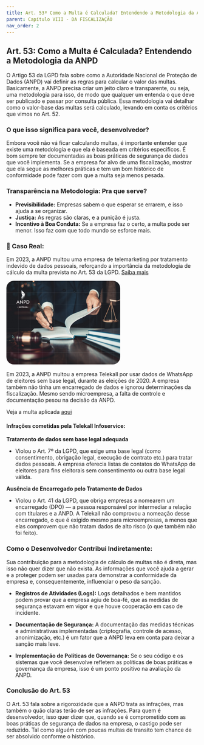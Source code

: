 ```yaml
---
title: Art. 53º Como a Multa é Calculada? Entendendo a Metodologia da ANPD
parent: Capítulo VIII - DA FISCALIZAÇÃO
nav_order: 2
---
```


## Art. 53: Como a Multa é Calculada? Entendendo a Metodologia da ANPD

O Artigo 53 da LGPD fala sobre como a Autoridade Nacional de Proteção de Dados (ANPD) vai definir as regras para calcular o valor das multas. Basicamente, a ANPD precisa criar um jeito claro e transparente, ou seja, uma metodologia para isso, de modo que qualquer um entenda o que deve ser publicado e passar por consulta pública. Essa metodologia vai detalhar como o valor-base das multas será calculado, levando em conta os critérios que vimos no Art. 52.

### O que isso significa para você, desenvolvedor?

Embora você não vá ficar calculando multas, é importante entender que existe uma metodologia e que ela é baseada em critérios específicos. É bom sempre ter documentadas as boas práticas de segurança de dados que você implementa. Se a empresa for alvo de uma fiscalização, mostrar que ela segue as melhores práticas e tem um bom histórico de conformidade pode fazer com que a multa seja menos pesada.

### Transparência na Metodologia: Pra que serve?

*   **Previsibilidade:** Empresas sabem o que esperar se errarem, e isso ajuda a se organizar.
*   **Justiça:** As regras são claras, e a punição é justa.
*   **Incentivo à Boa Conduta:** Se a empresa faz o certo, a multa pode ser menor. Isso faz com que todo mundo se esforce mais.

### 📰 Caso Real:
 Em 2023, a ANPD multou uma empresa de telemarketing por tratamento indevido de dados pessoais, reforçando a importância da metodologia de cálculo da multa prevista no Art. 53 da LGPD. [Saiba mais](https://www.gov.br/anpd/pt-br/assuntos/noticias/anpd-aplica-a-primeira-multa-por-descumprimento-a-lgpd)

<img style="border-radius:20px" src="../images/primeira_da_anpd.png" alt="Primeira multa com base na lgpd" width="300px"/>

Em 2023, a ANPD multou a empresa Telekall por usar dados de WhatsApp de eleitores sem base legal, durante as eleições de 2020. A empresa também não tinha um encarregado de dados e ignorou determinações da fiscalização. Mesmo sendo microempresa, a falta de controle e documentação pesou na decisão da ANPD.

 Veja a multa aplicada [aqui](https://www.gov.br/anpd/pt-br/assuntos/noticias/sei_00261-000489_2022_62_decisao_telekall_inforservice.pdf)

#### Infrações cometidas pela Telekall Infoservice:
**Tratamento de dados sem base legal adequada**
 - Violou o Art. 7º da LGPD, que exige uma base legal (como consentimento, obrigação legal, execução de contrato etc.) para tratar dados pessoais.
 A empresa oferecia listas de contatos do WhatsApp de eleitores para fins eleitorais sem consentimento ou outra base legal válida.

**Ausência de Encarregado pelo Tratamento de Dados**
- Violou o Art. 41 da LGPD, que obriga empresas a nomearem um encarregado (DPO) — a pessoa responsável por intermediar a relação com titulares e a ANPD.
A Telekall não comprovou a nomeação desse encarregado, o que é exigido mesmo para microempresas, a menos que elas comprovem que não tratam dados de alto risco (o que também não foi feito).

### Como o Desenvolvedor Contribui Indiretamente:

Sua contribuição para a metodologia de cálculo de multas não é direta, mas isso não quer dizer que não exista. As informações que você ajuda a gerar e a proteger podem ser usadas para demonstrar a conformidade da empresa e, consequentemente, influenciar o peso da sanção.

*   **Registros de Atividades (Logs):** Logs detalhados e bem mantidos podem provar que a empresa agiu de boa-fé, que as medidas de segurança estavam em vigor e que houve cooperação em caso de incidente.

*   **Documentação de Segurança:** A documentação das medidas técnicas e administrativas implementadas (criptografia, controle de acesso, anonimização, etc.) é um fator que a ANPD leva em conta para deixar a sanção mais leve.

*   **Implementação de Políticas de Governança:** Se o seu código e os sistemas que você desenvolve refletem as políticas de boas práticas e governança da empresa, isso é um ponto positivo na avaliação da ANPD.

### Conclusão do Art. 53

O Art. 53 fala sobre a rigorozidade que a ANPD trata as infrações, mas também o quão claras terão de ser as infrações. Para quem é desenvolvedor, isso quer dizer que, quando se é comprometido com as boas práticas de segurança de dados na empresa, o castigo pode ser reduzido. Tal como alguém com poucas multas de transito tem chance de ser absolvido conforme o histórico.